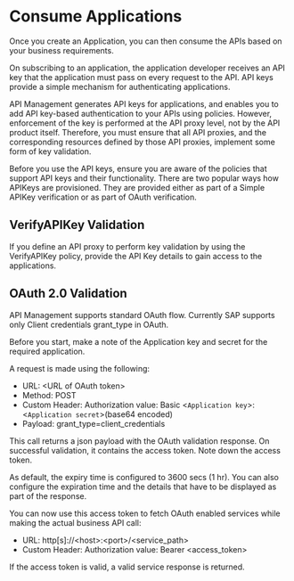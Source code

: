 <!-- loiod4f6fda3ba314f2ebb4fd4a735a3384e -->

# Consume Applications

Once you create an Application, you can then consume the APIs based on your business requirements.

On subscribing to an application, the application developer receives an API key that the application must pass on every request to the API. API keys provide a simple mechanism for authenticating applications.

API Management generates API keys for applications, and enables you to add API key-based authentication to your APIs using policies. However, enforcement of the key is performed at the API proxy level, not by the API product itself. Therefore, you must ensure that all API proxies, and the corresponding resources defined by those API proxies, implement some form of key validation.

Before you use the API keys, ensure you are aware of the policies that support API keys and their functionality. There are two popular ways how APIKeys are provisioned. They are provided either as part of a Simple APIKey verification or as part of OAuth verification.



## VerifyAPIKey Validation

If you define an API proxy to perform key validation by using the VerifyAPIKey policy, provide the API Key details to gain access to the applications.



## OAuth 2.0 Validation

API Management supports standard OAuth flow. Currently SAP supports only Client credentials grant\_type in OAuth.

Before you start, make a note of the Application key and secret for the required application.

A request is made using the following:

-   URL: <URL of OAuth token\>
-   Method: POST
-   Custom Header: Authorization value: Basic <`Application key`\>:<`Application secret`\>\(base64 encoded\)
-   Payload: grant\_type=client\_credentials

This call returns a json payload with the OAuth validation response. On successful validation, it contains the access token. Note down the access token.

As default, the expiry time is configured to 3600 secs \(1 hr\). You can also configure the expiration time and the details that have to be displayed as part of the response.

You can now use this access token to fetch OAuth enabled services while making the actual business API call:

-   URL: http\[s\]://<host\>:<port\>/<service\_path\>
-   Custom Header: Authorization value: Bearer <access\_token\>

If the access token is valid, a valid service response is returned.

